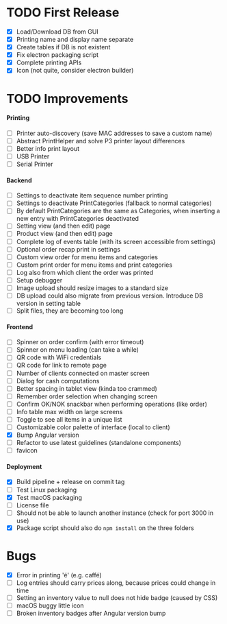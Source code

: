# TODO First Release
- [x] Load/Download DB from GUI 
- [x] Printing name and display name separate
- [x] Create tables if DB is not existent
- [x] Fix electron packaging script
- [x] Complete printing APIs
- [x] Icon (not quite, consider electron builder)
# TODO Improvements
#### Printing
- [ ] Printer auto-discovery (save MAC addresses to save a custom name)
- [ ] Abstract PrintHelper and solve P3 printer layout differences
- [ ] Better info print layout
- [ ] USB Printer
- [ ] Serial Printer
#### Backend
- [ ] Settings to deactivate item sequence number printing
- [ ] Settings to deactivate PrintCategories (fallback to normal categories)
- [ ] By default PrintCategories are the same as Categories, when inserting a new entry with PrintCategories deactivated
- [ ] Setting view (and then edit) page
- [ ] Product view (and then edit) page
- [ ] Complete log of events table (with its screen accessible from settings)
- [ ] Optional order recap print in settings
- [ ] Custom view order for menu items and categories
- [ ] Custom print order for menu items and print categories
- [ ] Log also from which client the order was printed
- [ ] Setup debugger
- [ ] Image upload should resize images to a standard size
- [ ] DB upload could also migrate from previous version. Introduce DB version in setting table
- [ ] Split files, they are becoming too long
#### Frontend
- [ ] Spinner on order confirm (with error timeout)
- [ ] Spinner on menu loading (can take a while)
- [ ] QR code with WiFi credentials
- [ ] QR code for link to remote page
- [ ] Number of clients connected on master screen
- [ ] Dialog for cash computations
- [ ] Better spacing in tablet view (kinda too crammed)
- [ ] Remember order selection when changing screen
- [ ] Confirm OK/NOK snackbar when performing operations (like order)
- [ ] Info table max width on large screens
- [ ] Toggle to see all items in a unique list
- [ ] Customizable color palette of interface (local to client)
- [x] Bump Angular version
- [ ] Refactor to use latest guidelines (standalone components)
- [ ] favicon
#### Deployment
- [x] Build pipeline + release on commit tag
- [ ] Test Linux packaging
- [x] Test macOS packaging
- [ ] License file
- [ ] Should not be able to launch another instance (check for port 3000 in use)
- [x] Package script should also do `npm install` on the three folders
# Bugs
- [x] Error in printing 'é' (e.g. caffé)
- [ ] Log entries should carry prices along, because prices could change in time
- [ ] Setting an inventory value to null does not hide badge (caused by CSS)
- [ ] macOS buggy little icon
- [ ] Broken inventory badges after Angular version bump
